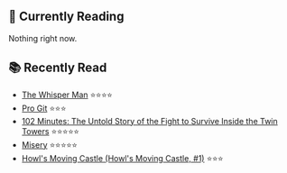 ## 📖 Currently Reading
Nothing right now.
## 📚 Recently Read
* [The Whisper Man](https://www.goodreads.com/review/show/3487494483) ⭐️⭐️⭐️⭐️
* [Pro Git](https://www.goodreads.com/review/show/3476701464) ⭐️⭐️⭐️
* [102 Minutes: The Untold Story of the Fight to Survive Inside the Twin Towers](https://www.goodreads.com/review/show/3483787747) ⭐️⭐️⭐️⭐️⭐️
* [Misery](https://www.goodreads.com/review/show/3470373103) ⭐️⭐️⭐️⭐️⭐️
* [Howl's Moving Castle (Howl's Moving Castle, #1)](https://www.goodreads.com/review/show/3341103590) ⭐️⭐️⭐️
